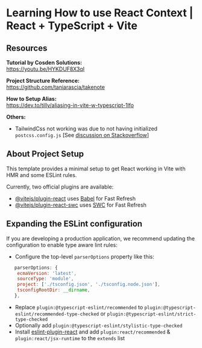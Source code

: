 # Learning How to use React Context | React + TypeScript + Vite

## Resources

**Tutorial by Cosden Solutions:** <br>
https://youtu.be/HYKDUF8X3qI


**Project Structure Reference:** <br>
https://github.com/taniarascia/takenote


**How to Setup Alias:** <br>
https://dev.to/tilly/aliasing-in-vite-w-typescript-1lfo


**Others:** <br>
* TailwindCss not working was due to not having initialized `postcss.config.js` [See [discussion on Stackoverflow](https://stackoverflow.com/questions/74987006/tailwindcss-not-working-with-vite-react)]


## About Project Setup
This template provides a minimal setup to get React working in Vite with HMR and some ESLint rules.

Currently, two official plugins are available:

- [@vitejs/plugin-react](https://github.com/vitejs/vite-plugin-react/blob/main/packages/plugin-react/README.md) uses [Babel](https://babeljs.io/) for Fast Refresh
- [@vitejs/plugin-react-swc](https://github.com/vitejs/vite-plugin-react-swc) uses [SWC](https://swc.rs/) for Fast Refresh

## Expanding the ESLint configuration

If you are developing a production application, we recommend updating the configuration to enable type aware lint rules:

- Configure the top-level `parserOptions` property like this:

```js
   parserOptions: {
    ecmaVersion: 'latest',
    sourceType: 'module',
    project: ['./tsconfig.json', './tsconfig.node.json'],
    tsconfigRootDir: __dirname,
   },
```

- Replace `plugin:@typescript-eslint/recommended` to `plugin:@typescript-eslint/recommended-type-checked` or `plugin:@typescript-eslint/strict-type-checked`
- Optionally add `plugin:@typescript-eslint/stylistic-type-checked`
- Install [eslint-plugin-react](https://github.com/jsx-eslint/eslint-plugin-react) and add `plugin:react/recommended` & `plugin:react/jsx-runtime` to the `extends` list

